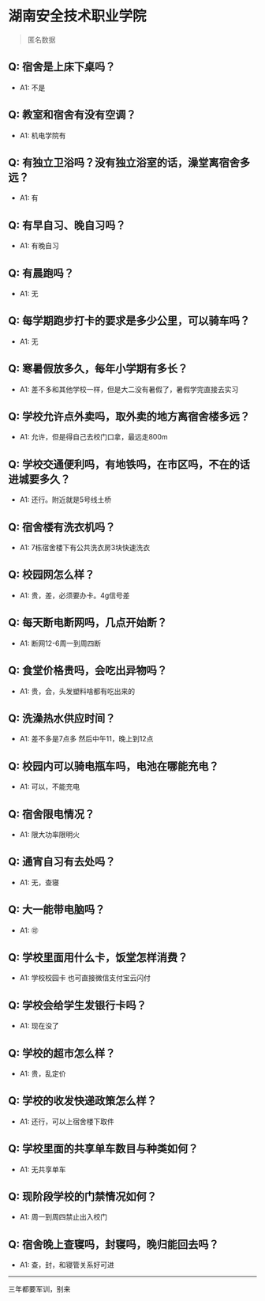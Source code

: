 # 湖南安全技术职业学院
> 匿名数据
## Q: 宿舍是上床下桌吗？
- A1: 不是
## Q: 教室和宿舍有没有空调？
- A1: 机电学院有
## Q: 有独立卫浴吗？没有独立浴室的话，澡堂离宿舍多远？
- A1: 有
## Q: 有早自习、晚自习吗？
- A1: 有晚自习
## Q: 有晨跑吗？
- A1: 无
## Q: 每学期跑步打卡的要求是多少公里，可以骑车吗？
- A1: 无
## Q: 寒暑假放多久，每年小学期有多长？
- A1: 差不多和其他学校一样，但是大二没有暑假了，暑假学完直接去实习
## Q: 学校允许点外卖吗，取外卖的地方离宿舍楼多远？
- A1: 允许，但是得自己去校门口拿，最远走800m
## Q: 学校交通便利吗，有地铁吗，在市区吗，不在的话进城要多久？
- A1: 还行。附近就是5号线土桥
## Q: 宿舍楼有洗衣机吗？
- A1: 7栋宿舍楼下有公共洗衣房3块快速洗衣
## Q: 校园网怎么样？
- A1: 贵，差，必须要办卡。4g信号差
## Q: 每天断电断网吗，几点开始断？
- A1: 断网12-6周一到周四断
## Q: 食堂价格贵吗，会吃出异物吗？
- A1: 贵，会，头发塑料啥都有吃出来的
## Q: 洗澡热水供应时间？
- A1: 差不多是7点多 然后中午11，晚上到12点
## Q: 校园内可以骑电瓶车吗，电池在哪能充电？
- A1: 可以，不能充电
## Q: 宿舍限电情况？
- A1: 限大功率限明火
## Q: 通宵自习有去处吗？
- A1: 无，查寝
## Q: 大一能带电脑吗？
- A1: 🉑
## Q: 学校里面用什么卡，饭堂怎样消费？
- A1: 学校校园卡 也可直接微信支付宝云闪付
## Q: 学校会给学生发银行卡吗？
- A1: 现在没了
## Q: 学校的超市怎么样？
- A1: 贵，乱定价
## Q: 学校的收发快递政策怎么样？
- A1: 还行，可以上宿舍楼下取件
## Q: 学校里面的共享单车数目与种类如何？
- A1: 无共享单车
## Q: 现阶段学校的门禁情况如何？
- A1: 周一到周四禁止出入校门
## Q: 宿舍晚上查寝吗，封寝吗，晚归能回去吗？
- A1: 查，封，和寝管关系好可进
***
三年都要军训，别来